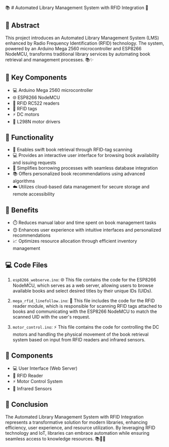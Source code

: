 📚 # Automated Library Management System with RFID Integration 📖

## 🌟 Abstract

This project introduces an Automated Library Management System (LMS) enhanced by Radio Frequency Identification (RFID) technology. The system, powered by an Arduino Mega 2560 microcontroller and ESP8266 NodeMCU, transforms traditional library services by automating book retrieval and management processes. 📚✨

## 🔑 Key Components

- 💻 Arduino Mega 2560 microcontroller
- 🌐 ESP8266 NodeMCU
- 🔎 RFID RC522 readers
- 📌 RFID tags
- ⚡ DC motors
- 🔩 L298N motor drivers

## 🚀 Functionality

- 📖 Enables swift book retrieval through RFID-tag scanning
- 💻 Provides an interactive user interface for browsing book availability and issuing requests
- 🔄 Simplifies borrowing processes with seamless database integration
- 📚 Offers personalized book recommendations using advanced algorithms
- ☁️ Utilizes cloud-based data management for secure storage and remote accessibility

## 🌟 Benefits

- ⏱️ Reduces manual labor and time spent on book management tasks
- 😊 Enhances user experience with intuitive interfaces and personalized recommendations
- 📈 Optimizes resource allocation through efficient inventory management

## 💻 Code Files

1. `esp8266_webserve.ino`: 🌐 This file contains the code for the ESP8266 NodeMCU, which serves as a web server, allowing users to browse available books and select desired titles by their unique IDs (UIDs).

2. `mega_rfid_linefollow.ino`: 🔎 This file includes the code for the RFID reader module, which is responsible for scanning RFID tags attached to books and communicating with the ESP8266 NodeMCU to match the scanned UID with the user's request.

3. `motor_control.ino`: ⚡ This file contains the code for controlling the DC motors and handling the physical movement of the book retrieval system based on input from RFID readers and infrared sensors.

## 🧩 Components

- 💻 User Interface (Web Server)
- 🔎 RFID Reader
- ⚡ Motor Control System
- 👀 Infrared Sensors

## 🎉 Conclusion

The Automated Library Management System with RFID Integration represents a transformative solution for modern libraries, enhancing efficiency, user experience, and resource utilization. By leveraging RFID technology and IoT, libraries can embrace automation while ensuring seamless access to knowledge resources. 📚🔭✨
